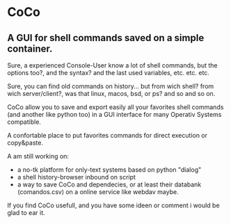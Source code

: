 # CoCo

## A GUI for shell commands saved on a simple container.

Sure, a experienced Console-User know a lot of shell commands, but the options too?, and the syntax? and the last used variables, etc. etc. etc.

Sure, you can find old commands on history... but from wich shell? from wich server/client?, was that linux, macos, bsd, or ps? and so and so on.

CoCo allow you to save and export easily all your favorites shell commands (and another like python too) in a GUI interface for many Operativ Systems compatible.

A confortable place to put favorites commands for direct execution or copy&amp;paste.

A am still working on:
- a no-tk platform for only-text systems based on python "dialog"
- a shell history-browser inbound on script
- a way to save CoCo and dependecies, or at least their databank (comandos.csv) on a online service like webdav maybe.

If you find CoCo usefull, and you have some ideen or comment i would be glad to ear it.


